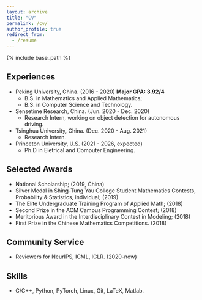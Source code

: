 ```yaml
---
layout: archive
title: "CV"
permalink: /cv/
author_profile: true
redirect_from:
  - /resume
---
```


{% include base_path %}

Experiences
-----
 - Peking University, China. (2016 - 2020) **Major GPA: 3.92/4**
    - B.S. in Mathematics and Applied Mathematics;
    - B.S. in Computer Science and Technology.
 - Sensetime Research, China. (Jun. 2020 - Dec. 2020)
    - Research Intern, working on object detection for autonomous driving.
 - Tsinghua University, China. (Dec. 2020 - Aug. 2021)
    - Research Intern.
 - Princeton University, U.S. (2021 - 2026, expected)
    - Ph.D in Eletrical and Computer Engineering.

Selected Awards
-----

- National Scholarship; (2019, China)
- Silver Medal in Shing-Tung Yau College Student Mathematics Contests, Probability & Statistics, individual; (2019)
- The Elite Undergraduate Training Program of Applied Math; (2018)
- Second Prize in the ACM Campus Programming Contest; (2018)
- Meritorious Award in the Interdisciplinary Contest in Modeling; (2018)
- First Prize in the Chinese Mathematics Competitions. (2018)
  
Community Service
-----
* Reviewers for NeurIPS, ICML, ICLR. (2020-now)


Skills
----

* C/C++, Python, PyTorch, Linux, Git, LaTeX, Matlab.
